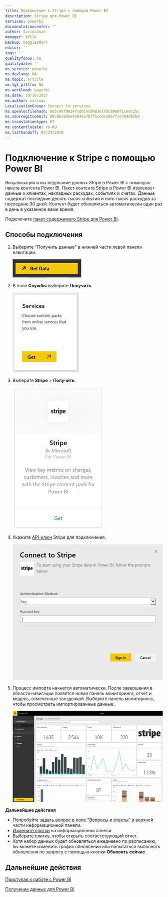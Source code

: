 ```yaml
---
title: Подключение к Stripe с помощью Power BI
description: Stripe для Power BI
services: powerbi
documentationcenter: ''
author: SarinaJoan
manager: kfile
backup: maggiesMSFT
editor: ''
tags: ''
qualityfocus: no
qualitydate: ''
ms.service: powerbi
ms.devlang: NA
ms.topic: article
ms.tgt_pltfrm: NA
ms.workload: powerbi
ms.date: 10/16/2017
ms.author: sarinas
LocalizationGroup: Connect to services
ms.openlocfilehash: 8d5c99f901471d61ec8483e1f8c898071ce8c25c
ms.sourcegitcommit: 88c8ba8dee4384ea7bff5cedcad67fce784d92b0
ms.translationtype: HT
ms.contentlocale: ru-RU
ms.lasthandoff: 02/24/2018
---
```

# <a name="connect-to-stripe-with-power-bi"></a>Подключение к Stripe с помощью Power BI
Визуализация и исследование данных Stripe в Power BI с помощью пакета контента Power BI. Пакет контента Stripe в Power BI извлекает данные о клиентах, накладных расходах, событиях и счетах. Данные содержат последние десять тысяч событий и пять тысяч расходов за последние 30 дней. Контент будет обновляться автоматически один раз в день в указанное вами время. 

Подключите [пакет содержимого Stripe для Power BI](https://app.powerbi.com/getdata/services/stripe).

## <a name="how-to-connect"></a>Способы подключения
1. Выберите "Получить данные" в нижней части левой панели навигации.  
   
    ![](media/service-connect-to-stripe/getdata.png)
2. В поле **Службы** выберите **Получить**.  
   
    ![](media/service-connect-to-stripe/services.png)  
3. Выберите **Stripe** &gt; **Получить**.  
   
    ![](media/service-connect-to-stripe/stripe.png)  
4. Укажите [API-ключ](https://dashboard.stripe.com/account/apikeys) Stripe для подключения.  
   
    ![](media/service-connect-to-stripe/creds.png)
5. Процесс импорта начнется автоматически. После завершения в области навигации появятся новая панель мониторинга, отчет и модель, отмеченные звездочкой. Выберите панель мониторинга, чтобы просмотреть импортированные данные.
   
    ![](media/service-connect-to-stripe/dashboard.png)

**Дальнейшие действия**

* Попробуйте [задать вопрос в поле "Вопросы и ответы"](power-bi-q-and-a.md) в верхней части информационной панели.
* [Измените плитки](service-dashboard-edit-tile.md) на информационной панели.
* [Выберите плитку](service-dashboard-tiles.md), чтобы открыть соответствующий отчет.
* Хотя набор данных будет обновляться ежедневно по расписанию, вы можете изменить график обновлений или попытаться выполнять обновления по запросу с помощью кнопки **Обновить сейчас**.

## <a name="next-steps"></a>Дальнейшие действия
[Приступая к работе с Power BI](service-get-started.md)

[Получение данных для Power BI](service-get-data.md)

